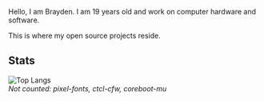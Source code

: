 Hello, I am Brayden. I am 19 years old and work on computer hardware and software.  

This is where my open source projects reside.

## Stats
![Top Langs](https://github-readme-stats.vercel.app/api/top-langs/?username=ctcl-bregis&size_weight=1&count_weight=0&theme=transparent&langs_count=10&exclude_repo=pixel-fonts,ctcl-cfw,coreboot-mu)<br>
*Not counted: pixel-fonts, ctcl-cfw, coreboot-mu*
